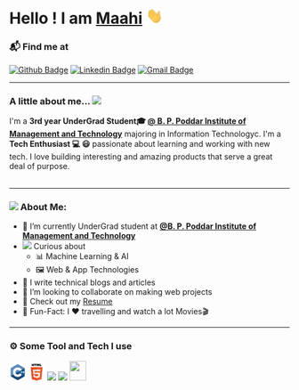 
<h1>Hello ! I am <a href="https://github.com/Defcon27">Maahi</a> <img width="30px" margin="0px" src="https://raw.githubusercontent.com/ABSphreak/ABSphreak/master/gifs/Hi.gif"></h1>
</h1>



### 📬 Find me at
[![Github Badge](http://img.shields.io/badge/-Github-black?style=flat-square&logo=github&link=https://github.com/Defcon27/)](https://github.com/MaahiAgarwal) 
[![Linkedin Badge](https://img.shields.io/badge/-LinkedIn-blue?style=flat-square&logo=Linkedin&logoColor=white&link=https://www.linkedin.com/in/hemanthkollipara/)](https://www.linkedin.com/in/maahiagarwal07/)
[![Gmail Badge](https://img.shields.io/badge/-Gmail-d14836?style=flat-square&logo=Gmail&logoColor=white&link=mailto:defcon.sentinal95@gmail.com)](mailto:maahiagarwal78@gmail.com)

---

### A little about me...  <img src="https://media.giphy.com/media/VgCDAzcKvsR6OM0uWg/giphy.gif" width="50"> 
I'm a **3rd year UnderGrad Student🎓 [@ B. P. Poddar Institute of Management and Technology](https://bppimt.ac.in/)** majoring in Information Technologyc. I'm a **Tech Enthusiast 💻 😃** passionate about learning and working with new tech. I love building interesting and amazing products that serve a great deal of purpose. <br/><br/>

---

### <img src="https://raw.githubusercontent.com/TheDudeThatCode/TheDudeThatCode/refs/heads/master/Assets/Developer.gif" width="45" /> About Me:

- 🔭 I’m currently UnderGrad student at **[@B. P. Poddar Institute of Management and Technology](https://bppimt.ac.in/)**
- <img src="https://media.giphy.com/media/WUlplcMpOCEmTGBtBW/giphy.gif" width="30">  Curious about
  - 📊 Machine Learning & AI
  - 🖼 Web & App Technologies
- 📝 I write technical blogs and articles
- 👯 I’m looking to collaborate on making web projects
- 📙 Check out my [Resume](ttps://www.linkedin.com/in/maahiagarwal07/)
- 🎉 Fun-Fact: I ❤️ travelling and watch a lot Movies🎬

---

### ⚙️ Some Tool and Tech I use
<code><img height="30" src="https://raw.githubusercontent.com/github/explore/80688e429a7d4ef2fca1e82350fe8e3517d3494d/topics/cpp/cpp.png"></code>
<code><img height="30" src="https://raw.githubusercontent.com/github/explore/80688e429a7d4ef2fca1e82350fe8e3517d3494d/topics/html/html.png"></code>
<code><img height="30" src="https://avatars1.githubusercontent.com/u/1517864?s=200&v=4"></code>
<code><img height="30" src="https://raw.githubusercontent.com/rahul-jha98/README_icons/main/language_and_tools/square/c/c.svg"></code>
<code><img width="30" height="35" src="https://raw.githubusercontent.com/rahul-jha98/README_icons/main/language_and_tools/square/java/java.svg"></code>
